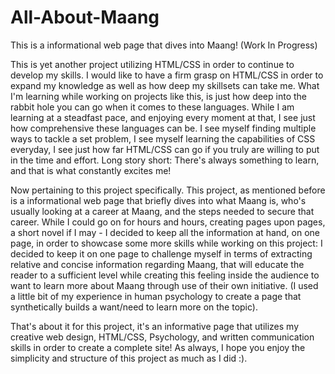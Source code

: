 # All-About-Maang
This is a informational web page that dives into Maang! (Work In Progress)

This is yet another project utilizing HTML/CSS in order to continue to develop my skills. I would like to have a firm grasp on HTML/CSS in order to expand my knowledge as well as how deep my skillsets can take me. 
What I'm learning while working on projects like this, is just how deep into the rabbit hole you can go when it comes to these languages. While I am learning at a steadfast pace, and enjoying every moment at that, I see just how comprehensive 
these languages can be. I see myself finding multiple ways to tackle a set problem, I see myself learning the capabilities of CSS everyday, I see just how far HTML/CSS can go if you truly are willing to put in the time and effort. Long story short: There's always something to learn, and that is what constantly excites me! 

Now pertaining to this project specifically. This project, as mentioned before is a informational web page that briefly dives into what Maang is, who's usually looking at a career at Maang, and the steps needed to secure that career. While I could go on for hours and hours, creating pages upon pages, a short novel if I may - I decided to keep all the information at hand, on one page, in order to showcase some more skills while working on this project: I decided to keep it on one page to challenge myself in terms of extracting relative and concise information regarding Maang, that will educate the reader to a sufficient level while creating this feeling inside the audience to want to learn more about Maang through use of their own initiative. (I used a little bit of my experience in human psychology to create a page that synthetically builds a want/need to learn more on the topic). 

That's about it for this project, it's an informative page that utilizes my creative web design, HTML/CSS, Psychology, and written communication skills in order to create a complete site! As always, I hope you enjoy the simplicity and structure of this project as much as I did :). 
